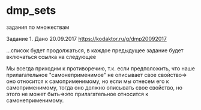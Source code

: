 # dmp_sets
задания по множествам

Задание 1. Дано 20.09.2017 https://kodaktor.ru/g/dmp20092017

...список будет продолжаться, в каждое предыдущее задание будет включаться ссылка на следующее

Мы всегда приходим к противоречию, т.к. если предположить, что наше прилагательное "самонеприменимое" не описывает свое свойство=> оно относится к самоприменимому, но если мы отнесем его к самоприменимому, тогда оно должно описывать свое свойство, но этого не может быть=>это прилагательное относится к самонеприменимому.
